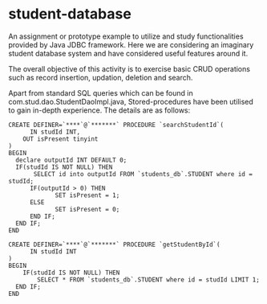 # student-database
An assignment or prototype example to utilize and study functionalities provided by Java JDBC framework. Here we are considering an imaginary student database  system and have considered useful features around it.

The overall objective of this activity is to exercise basic CRUD operations such as record insertion, updation, deletion and search. 

Apart from standard SQL queries which can be found in com.stud.dao.StudentDaoImpl.java, Stored-procedures have been utilised to gain in-depth experience. The details are as follows: 

``` To search if studId is present or not
CREATE DEFINER=`****`@`*******` PROCEDURE `searchStudentId`(
	  IN studId INT,
    OUT isPresent tinyint
)
BEGIN
  declare outputId INT DEFAULT 0;
  IF(studId IS NOT NULL) THEN
	   SELECT id into outputId FROM `students_db`.STUDENT where id = studId;
      IF(outputId > 0) THEN
			 SET isPresent = 1;
      ELSE
			 SET isPresent = 0;
      END IF;
  END IF;
END
```
``` To get student by id:
CREATE DEFINER=`****`@`*******` PROCEDURE `getStudentById`(
	  IN studId INT
)
BEGIN
	IF(studId IS NOT NULL) THEN
		SELECT * FROM `students_db`.STUDENT where id = studId LIMIT 1;
  END IF;
END
```
